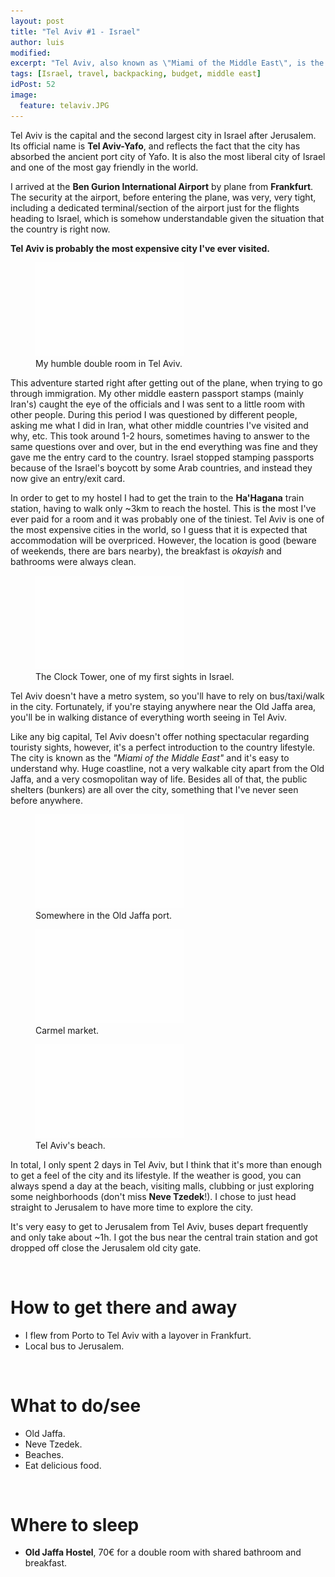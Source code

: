 ```yaml
---
layout: post
title: "Tel Aviv #1 - Israel"
author: luis
modified:
excerpt: "Tel Aviv, also known as \"Miami of the Middle East\", is the capital of Israel. It's the perfect introduction to the country's culture and lifestyle."
tags: [Israel, travel, backpacking, budget, middle east]
idPost: 52
image:
  feature: telaviv.JPG
---
```


Tel Aviv is the capital and the second largest city in Israel after Jerusalem. Its official name is <b>Tel Aviv-Yafo</b>, and reflects the fact that the city has absorbed the ancient port city of Yafo. It is also the most liberal city of Israel and one of the most gay friendly in the world.

I arrived at the <b>Ben Gurion International Airport</b> by plane from <b>Frankfurt</b>. The security at the airport, before entering the plane, was very, very tight, including a dedicated terminal/section of the airport just for the flights heading to Israel, which is somehow understandable given the situation that the country is right now.

<b><highlight><middle>Tel Aviv is probably the most expensive city I've ever visited.</middle></highlight></b>

<figure>
	<a href="../images/israel/telaviv/telaviv1.JPG"><img src="../images/blank.JPG" alt="" data-echo="../images/israel/telaviv/telaviv1.JPG"></a>
	<figcaption>My humble double room in Tel Aviv.</figcaption>
</figure>

This adventure started right after getting out of the plane, when trying to go through immigration. My other middle eastern passport stamps (mainly Iran's) caught the eye of the officials and I was sent to a little room with other people. During this period I was questioned by different people, asking me what I did in Iran, what other middle countries I've visited and why, etc. This took around 1-2 hours, sometimes having to answer to the same questions over and over, but in the end everything was fine and they gave me the entry card to the country. Israel stopped stamping passports because of the Israel's boycott by some Arab countries, and instead they now give an entry/exit card.

In order to get to my hostel I had to get the train to the <b>Ha'Hagana</b> train station, having to walk only ~3km to reach the hostel. This is the most I've ever paid for a room and it was probably one of the tiniest. Tel Aviv is one of the most expensive cities in the world, so I guess that it is expected that accommodation will be overpriced. However, the location is good (beware of weekends, there are bars nearby), the breakfast is <i>okayish</i> and bathrooms were always clean.

<figure>
	<a href="../images/israel/telaviv/telaviv2.JPG"><img src="../images/blank.JPG" alt="" data-echo="../images/israel/telaviv/telaviv2.JPG"></a>
	<figcaption>The Clock Tower, one of my first sights in Israel.</figcaption>
</figure>

Tel Aviv doesn't have a metro system, so you'll have to rely on bus/taxi/walk in the city. Fortunately, if you're staying anywhere near the Old Jaffa area, you'll be in walking distance of everything worth seeing in Tel Aviv.

Like any big capital, Tel Aviv doesn't offer nothing spectacular regarding touristy sights, however, it's a perfect introduction to the country lifestyle. The city is known as the <i>"Miami of the Middle East"</i> and it's easy to understand why. Huge coastline, not a very walkable city apart from the Old Jaffa, and a very cosmopolitan way of life. Besides all of that, the public shelters (bunkers) are all over the city, something that I've never seen before anywhere.

<figure>
	<a href="../images/israel/telaviv/telaviv3.JPG"><img src="../images/blank.JPG" alt="" data-echo="../images/israel/telaviv/telaviv3.JPG"></a>
	<figcaption>Somewhere in the Old Jaffa port.</figcaption>
</figure>

<figure>
	<a href="../images/israel/telaviv/telaviv4.JPG"><img src="../images/blank.JPG" alt="" data-echo="../images/israel/telaviv/telaviv4.JPG"></a>
	<figcaption>Carmel market.</figcaption>
</figure>

<figure>
	<a href="../images/israel/telaviv/telaviv5.JPG"><img src="../images/blank.JPG" alt="" data-echo="../images/israel/telaviv/telaviv5.JPG"></a>
	<figcaption>Tel Aviv's beach.</figcaption>
</figure>

In total, I only spent 2 days in Tel Aviv, but I think that it's more than enough to get a feel of the city and its lifestyle. If the weather is good, you can always spend a day at the beach, visiting malls, clubbing or just exploring some neighborhoods (don't miss <b>Neve Tzedek</b>!). I chose to just head straight to Jerusalem to have more time to explore the city.

It's very easy to get to Jerusalem from Tel Aviv, buses depart frequently and only take about ~1h. I got the bus near the central train station and got dropped off close the Jerusalem old city gate.

<br>
<h1>How to get there and away</h1>
<ul>
<li>I flew from Porto to Tel Aviv with a layover in Frankfurt.</li>
<li>Local bus to Jerusalem.</li>
</ul>

<br>
<h1>What to do/see</h1>
<ul>
<li>Old Jaffa.</li>
<li>Neve Tzedek.</li>
<li>Beaches.</li>
<li>Eat delicious food.</li>
</ul>

<br>
<h1>Where to sleep</h1>
<ul>
<li><b>Old Jaffa Hostel</b>, 70€ for a double room with shared bathroom and breakfast.</li>
</ul>
